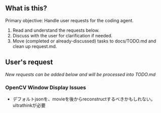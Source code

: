 ## What is this?
Primary objective: Handle user requests for the coding agent.
 1. Read and understand the requests below.
 2. Discuss with the user for clarification if needed. 
 3. Move (completed or already-discussed) tasks to docs/TODO.md and clean up request.md.

## User's request
*New requests can be added below and will be processed into TODO.md*

### OpenCV Window Display Issues  
- デフォルトjsonを、movieを後からreconstructするべきかもしれない。ultrathinkが必要